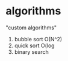 # algorithms
"custom algorithms"
1) bubble sort O(N^2) 
2) quick sort O(log  
3) binary search        
          
     
       
     
 
  
